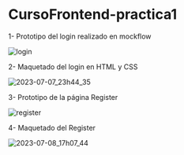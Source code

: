 # CursoFrontend-practica1

1- Prototipo del login realizado en mockflow

  ![login](https://github.com/MariaRod123/CursoFrontend-practica1/assets/72228855/b5dd7449-66b4-4265-a07d-86cc3d50c663)


2- Maquetado del login en HTML y CSS

  ![2023-07-07_23h44_35](https://github.com/MariaRod123/CursoFrontend-practica1/assets/72228855/06b6cf54-f7bc-4982-96fb-c109afca3b37)


3- Prototipo de la página Register

  ![register](https://github.com/MariaRod123/CursoFrontend-practica1/assets/72228855/e8687046-2fe3-4c2b-9fa9-386a49543e0c)

4- Maquetado del Register

  ![2023-07-08_17h07_44](https://github.com/MariaRod123/CursoFrontend-practica1/assets/72228855/55dcf236-420b-4b23-bd9e-727dd1bfdb65)

